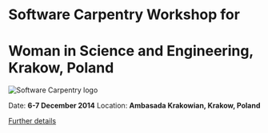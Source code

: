 
Software Carpentry Workshop for
===============================
Woman in Science and Engineering, Krakow, Poland
=========================================
![Software Carpentry logo](http://software-carpentry.org/img/software-carpentry-banner.png "Software Carpentry logo")

Date:  **6-7 December 2014**
Location: **Ambasada Krakowian, Krakow, Poland**

[Further details](http://apawlik.github.io/2014-12-06-wise-krakow/)